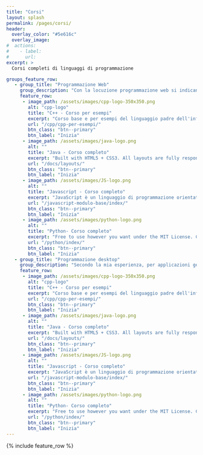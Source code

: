 ```yaml
---
title: "Corsi"
layout: splash
permalink: /pages/corsi/
header:
  overlay_color: "#5e616c"
  overlay_image: 
#  actions:
#    - label:
#      url:
excerpt: >
  Corsi completi di linguaggi di programmazione 

groups_feature_row:
   - group_title: "Programmazione Web"
     group_description: "Con la locuzione programmazione web si indicano le attività e le tecniche di programmazione, con i rispettivi linguaggi di scripting, che consentono la realizzazione e lo sviluppo di applicazioni per il Web"
     feature_row:
      - image_path: /assets/images/cpp-logo-350x350.png
        alt: "cpp-logo"
        title: "C++ - Corso per esempi"
        excerpt: "Corso base e per esempi del linguaggio padre dell'informatica. In questo corso apprenderai la teroia attraverso la pratica"
        url: "/cpp/cpp-per-esempi/"
        btn_class: "btn--primary"
        btn_label: "Inizia"
      - image_path: /assets/images/java-logo.png
        alt: ""
        title: "Java - Corso completo"
        excerpt: "Built with HTML5 + CSS3. All layouts are fully responsive with helpers to augment your content."
        url: "/docs/layouts/"
        btn_class: "btn--primary"
        btn_label: "Inizia"
      - image_path: /assets/images/JS-logo.png
        alt: ""
        title: "Javascript - Corso completo"
        excerpt: "JavaScript è un linguaggio di programmazione orientato agli oggetti e agli eventi, comunemente utilizzato nella programmazione Web lato client (esteso poi anche al lato server) per la creazione, in siti web e applicazioni web"
        url: "/javascript-modulo-base/index/"
        btn_class: "btn--primary"
        btn_label: "Inizia"      
      - image_path: /assets/images/python-logo.png
        alt: ""
        title: "Python- Corso completo"
        excerpt: "Free to use however you want under the MIT License. Clone it, fork it, customize it... whatever!"
        url: "/python/index/"
        btn_class: "btn--primary"
        btn_label: "Inizia" 
   - group_title: "Programmazione desktop"
     group_description: "Secondo la mia esperienza, per applicazioni general-purpose e in considerazione che è un po' che non lavori nel campo dell’informatica, lo strumento migliore per realizzare applicazioni desktop soprattutto in ambiente Windows è ancora Delphi."
     feature_row:
      - image_path: /assets/images/cpp-logo-350x350.png
        alt: "cpp-logo"
        title: "C++ - Corso per esempi"
        excerpt: "Corso base e per esempi del linguaggio padre dell'informatica. In questo corso apprenderai la teroia attraverso la pratica"
        url: "/cpp/cpp-per-esempi/"
        btn_class: "btn--primary"
        btn_label: "Inizia"
      - image_path: /assets/images/java-logo.png
        alt: ""
        title: "Java - Corso completo"
        excerpt: "Built with HTML5 + CSS3. All layouts are fully responsive with helpers to augment your content."
        url: "/docs/layouts/"
        btn_class: "btn--primary"
        btn_label: "Inizia"
      - image_path: /assets/images/JS-logo.png
        alt: ""
        title: "Javascript - Corso completo"
        excerpt: "JavaScript è un linguaggio di programmazione orientato agli oggetti e agli eventi, comunemente utilizzato nella programmazione Web lato client (esteso poi anche al lato server) per la creazione, in siti web e applicazioni web"
        url: "/javascript-modulo-base/index/"
        btn_class: "btn--primary"
        btn_label: "Inizia"      
      - image_path: /assets/images/python-logo.png
        alt: ""
        title: "Python- Corso completo"
        excerpt: "Free to use however you want under the MIT License. Clone it, fork it, customize it... whatever!"
        url: "/python/index/"
        btn_class: "btn--primary"
        btn_label: "Inizia"   
---
```


{% include feature_row %}
